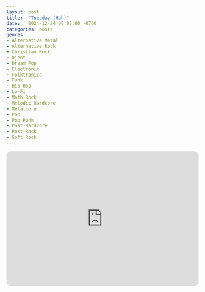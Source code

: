 ```yaml
---
layout: post
title:  "Tuesday (Huh)"
date:   2024-12-24 06:05:00 -0700
categories: posts
genres:
- Alternative Metal
- Alternative Rock
- Christian Rock
- Djent
- Dream Pop
- Electronic
- Folktronica
- Funk
- Hip Hop
- Lo-Fi
- Math Rock
- Melodic Hardcore
- Metalcore
- Pop
- Pop Punk
- Post-Hardcore
- Post-Rock
- Soft Rock 
---
```

<iframe style="border-radius:12px" src="https://open.spotify.com/embed/playlist/3r7e44xoowDnMBhUsuTv88?utm_source=generator" width="100%" height="352" frameBorder="0" allowfullscreen="" allow="autoplay; clipboard-write; encrypted-media; fullscreen; picture-in-picture" loading="lazy"></iframe>